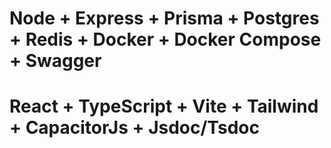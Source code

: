 # Node + Express + Prisma + Postgres + Redis + Docker + Docker Compose + Swagger

# React + TypeScript + Vite + Tailwind + CapacitorJs + Jsdoc/Tsdoc
